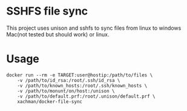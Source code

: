 # SSHFS file sync

This project uses unison and sshfs to sync files from linux to windows Mac(not tested but should work) or linux.  


# Usage

~~~
docker run --rm -e TARGET:user@hostip:/path/to/files \
    -v /path/to/id_rsa:/root/.ssh/id_rsa \
    -v /path/to/known_hosts:/root/.ssh/known_hosts \
    -v /path/to/monunt/on/host:/unison \
    -v /path/to/default.prf:/root/.unison/default.prf \ 
    xachman/docker-file-sync
~~~